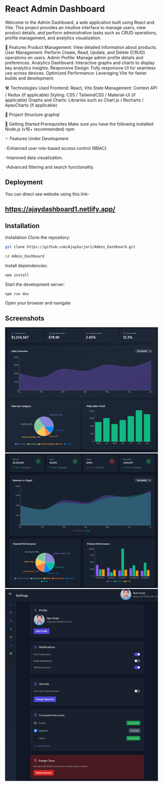 # React Admin Dashboard

Welcome to the Admin Dashboard, a web application built using React and Vite. This project provides an intuitive interface to manage users, view product details, and perform administrative tasks such as CRUD operations, profile management, and analytics visualization.

🚀 Features
Product Management: View detailed information about products.
User Management: Perform Create, Read, Update, and Delete (CRUD) operations on users.
Admin Profile: Manage admin profile details and preferences.
Analytics Dashboard: Interactive graphs and charts to display key analytics insights.
Responsive Design: Fully responsive UI for seamless use across devices.
Optimized Performance: Leveraging Vite for faster builds and development.

🛠️ Technologies Used
Frontend: React, Vite
State Management: Context API / Redux (if applicable)
Styling: CSS / TailwindCSS / Material-UI (if applicable)
Graphs and Charts: Libraries such as Chart.js / Recharts / ApexCharts (if applicable)

📂 Project Structure
graphql

🚀 Getting Started
Prerequisites
Make sure you have the following installed:
Node.js (v16+ recommended)
npm

✨ Features Under Development

-Enhanced user role-based access control (RBAC).

-Improved data visualization.

-Advanced filtering and search functionality.

## Deployment

You can direct see website using this link- 

## https://ajaydashboard1.netlify.app/


## Installation
Installation Clone the repository:

```bash
git clone https://github.com/AjayGurjar1/Admin_Dashboard.git
```
```bash
cd Admin_Dashboard
```
Install dependencies:
```bash
npm install
```
Start the development server:
```bash
npm run dev
```
Open your browser and navigate 
## Screenshots
![App Screenshot](/public/screenshot-for-readme-1.png)
![App Screenshot](/public/screenshot-for-readme-2.png)
![App Screenshot](/public/screenshot-for-readme-3.jpg)

